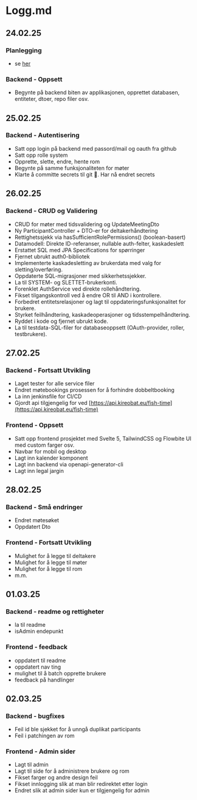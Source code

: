 # Logg.md

## 24.02.25

### Planlegging

- se [her](https://github.com/Kireobat/testfagprove/blob/master/docs/plan.md)

### Backend - Oppsett

- Begynte på backend biten av applikasjonen, opprettet databasen, entiteter, dtoer, repo filer osv.

## 25.02.25

### Backend - Autentisering

- Satt opp login på backend med passord/mail og oauth fra github
- Satt opp rolle system
- Opprette, slette, endre, hente rom
- Begynte på samme funksjonaliteten for møter
- Klarte å committe secrets til git 🤡. Har nå endret secrets

## 26.02.25

### Backend - CRUD og Validering

- CRUD for møter med tidsvalidering og UpdateMeetingDto
- Ny ParticipantController + DTO-er for deltakerhåndtering
- Rettighetssjekk via hasSufficientRolePermissions() (boolean-basert)
- Datamodell: Direkte ID-referanser, nullable auth-felter, kaskadeslett
- Erstattet SQL med JPA Specifications for spørringer
- Fjernet ubrukt auth0-bibliotek
- Implementerte kaskadesletting av brukerdata med valg for sletting/overføring.
- Oppdaterte SQL-migrasjoner med sikkerhetssjekker.
- La til SYSTEM- og SLETTET-brukerkonti.
- Forenklet AuthService ved direkte rollehåndtering.
- Fikset tilgangskontroll ved å endre OR til AND i kontrollere.
- Forbedret entitetsrelasjoner og lagt til oppdateringsfunksjonalitet for brukere.
- Styrket feilhåndtering, kaskadeoperasjoner og tidsstempelhåndtering.
- Ryddet i kode og fjernet ubrukt kode.
- La til testdata-SQL-filer for databaseoppsett (OAuth-provider, roller, testbrukere).

## 27.02.25

### Backend - Fortsatt Utvikling

- Laget tester for alle service filer
- Endret møtebookings prosessen for å forhindre dobbeltbooking
- La inn jenkinsfile for CI/CD
- Gjordt api tilgjengelig for ved [https://api.kireobat.eu/fish-time](https://api.kireobat.eu/fish-time)

### Frontend - Oppsett

- Satt opp frontend prosjektet med Svelte 5, TailwindCSS og Flowbite UI med custom farger osv.
- Navbar for mobil og desktop
- Lagt inn kalender komponent
- Lagt inn backend via openapi-generator-cli
- Lagt inn legal jargin

## 28.02.25

### Backend - Små endringer

- Endret møtesøket
- Oppdatert Dto
  
### Frontend - Fortsatt Utvikling

- Mulighet for å legge til deltakere
- Mulighet for å legge til møter
- Mulighet for å legge til rom
- m.m.

## 01.03.25

### Backend - readme og rettigheter

- la til readme
- isAdmin endepunkt

### Frontend - feedback

- oppdatert til readme
- oppdatert nav ting
- mulighet til å batch opprette brukere
- feedback på handlinger

## 02.03.25

### Backend - bugfixes

- Feil id ble sjekket for å unngå duplikat participants
- Feil i patchingen av rom

### Frontend - Admin sider

- Lagt til admin
- Lagt til side for å administrere brukere og rom
- Fikset farger og andre design feil
- Fikset innlogging slik at man blir redirektet etter login
- Endret slik at admin sider kun er tilgjengelig for admin
